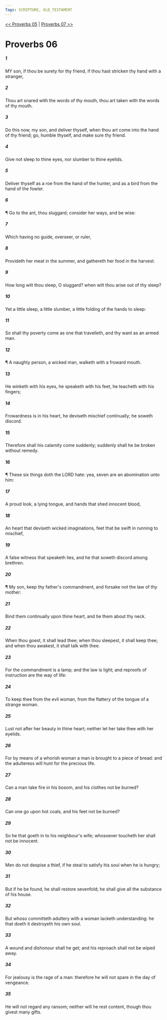 ```yaml
---
Tags: SCRIPTURE, OLD_TESTAMENT
---
```


[<< Proverbs 05](OLD_TESTAMENT/20_Proverbs/Proverbs_05.md) | [Proverbs 07 >>](OLD_TESTAMENT/20_Proverbs/Proverbs_07.md)

# Proverbs 06

##### 1
 MY son, if thou be surety for thy friend, if thou hast stricken thy hand with a stranger,
##### 2
 Thou art snared with the words of thy mouth, thou art taken with the words of thy mouth.
##### 3
 Do this now, my son, and deliver thyself, when thou art come into the hand of thy friend; go, humble thyself, and make sure thy friend.
##### 4
 Give not sleep to thine eyes, nor slumber to thine eyelids.
##### 5
 Deliver thyself as a roe from the hand of the hunter, and as a bird from the hand of the fowler.
##### 6
 ¶ Go to the ant, thou sluggard; consider her ways, and be wise:
##### 7
 Which having no guide, overseer, or ruler,
##### 8
 Provideth her meat in the summer, and gathereth her food in the harvest.
##### 9
 How long wilt thou sleep, O sluggard?  when wilt thou arise out of thy sleep?
##### 10
 Yet a little sleep, a little slumber, a little folding of the hands to sleep:
##### 11
 So shall thy poverty come as one that travelleth, and thy want as an armed man.
##### 12
 ¶ A naughty person, a wicked man, walketh with a froward mouth.
##### 13
 He winketh with his eyes, he speaketh with his feet, he teacheth with his fingers;
##### 14
 Frowardness is in his heart, he deviseth mischief continually; he soweth discord.
##### 15
 Therefore shall his calamity come suddenly; suddenly shall he be broken without remedy.
##### 16
 ¶ These six things doth the LORD hate: yea, seven are an abomination unto him:
##### 17
 A proud look, a lying tongue, and hands that shed innocent blood,
##### 18
 An heart that deviseth wicked imaginations, feet that be swift in running to mischief,
##### 19
 A false witness that speaketh lies, and he that soweth discord among brethren.
##### 20
 ¶ My son, keep thy father's commandment, and forsake not the law of thy mother:
##### 21
 Bind them continually upon thine heart, and tie them about thy neck.
##### 22
 When thou goest, it shall lead thee; when thou sleepest, it shall keep thee; and when thou awakest, it shall talk with thee.
##### 23
 For the commandment is a lamp; and the law is light; and reproofs of instruction are the way of life:
##### 24
 To keep thee from the evil woman, from the flattery of the tongue of a strange woman.
##### 25
 Lust not after her beauty in thine heart; neither let her take thee with her eyelids.
##### 26
 For by means of a whorish woman a man is brought to a piece of bread: and the adulteress will hunt for the precious life.
##### 27
 Can a man take fire in his bosom, and his clothes not be burned?
##### 28
 Can one go upon hot coals, and his feet not be burned?
##### 29
 So he that goeth in to his neighbour's wife; whosoever toucheth her shall not be innocent.
##### 30
 Men do not despise a thief, if he steal to satisfy his soul when he is hungry;
##### 31
 But if he be found, he shall restore sevenfold; he shall give all the substance of his house.
##### 32
 But whoso committeth adultery with a woman lacketh understanding: he that doeth it destroyeth his own soul.
##### 33
 A wound and dishonour shall he get; and his reproach shall not be wiped away.
##### 34
 For jealousy is the rage of a man: therefore he will not spare in the day of vengeance.
##### 35
 He will not regard any ransom; neither will he rest content, though thou givest many gifts.
